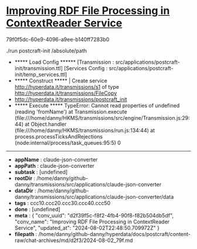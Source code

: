 # [Improving RDF File Processing in ContextReader Service](https://claude.ai/chat/d2f39f5c-f8f2-4fb4-90f8-f82b504db5df)

79f0f5dc-60e9-4096-a9ee-b140ff7283b0

./run postcraft-init /absolute/path
+ ***** Load Config ******
[Transmission : src/applications/postcraft-init/transmission.ttl]
[Services Config : src/applications/postcraft-init/temp_services.ttl]
+ ***** Construct *****
| Create service <http://hyperdata.it/transmissions/s1> of type <http://hyperdata.it/transmissions/FileCopy>
+ http://hyperdata.it/transmissions/postcraft_init
+ ***** Execute *****
TypeError: Cannot read properties of undefined (reading 'fromName')
    at Transmission.execute (file:///home/danny/HKMS/transmissions/src/engine/Transmission.js:29:44)
    at Object.handler (file:///home/danny/HKMS/transmissions/run.js:134:44)
    at process.processTicksAndRejections (node:internal/process/task_queues:95:5)
0

---

* **appName** : claude-json-converter
* **appPath** : claude-json-converter
* **subtask** : [undefined]
* **rootDir** : /home/danny/github-danny/transmissions/src/applications/claude-json-converter
* **dataDir** : /home/danny/github-danny/transmissions/src/applications/claude-json-converter/data
* **tags** : ccc10.ccc20.ccc30.ccc40.ccc50
* **done** : [undefined]
* **meta** : {
  "conv_uuid": "d2f39f5c-f8f2-4fb4-90f8-f82b504db5df",
  "conv_name": "Improving RDF File Processing in ContextReader Service",
  "updated_at": "2024-08-02T22:48:50.709972Z"
}
* **filepath** : /home/danny/github-danny/hyperdata/docs/postcraft/content-raw/chat-archives/md/d2f3/2024-08-02_79f.md